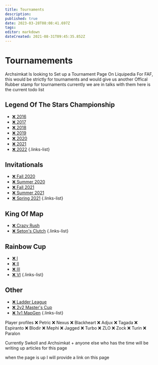 ```yaml
---
title: Tournaments
description: 
published: true
date: 2023-03-28T08:08:41.697Z
tags: 
editor: markdown
dateCreated: 2021-08-31T09:45:35.852Z
---
```


# Tournamements

Archsimkat Is looking to Set up a Tournament Page On Liquipedia For FAF, this would be strictly for tournaments and would give us another Offical Rubber stamp for tournaments currently we are in talks with them here is the current todo list

## Legend Of The Stars Championship
- [❌ 2016]()
- [❌ 2017]()
- [❌ 2018]()
- [❌ 2019]()
- [❌ 2020]()
- [❌ 2021]()
- [❌ 2022]()
{.links-list}

## Invitationals
- [❌ Fall 2020]()
- [❌ Summer 2020]()
- [❌ Fall 2021]()
- [❌ Summer 2021]()
- [❌ Spring 2021]()
{.links-list}

## King Of Map
- [❌ Crazy Rush]()
- [❌ Seton's Clutch]()
{.links-list}


## Rainbow Cup
- [❌ I]()
- [❌ II]()
- [❌ III]()
- [❌ VI]()
{.links-list}

## Other
- [❌ Ladder League]()
- [❌ 2v2 Master's Cup]()
- [❌ 1v1 MapGen]()
{.links-list}


Player profiles
❌  Petric
❌  Nexus
❌  Blackheart
❌  Adjux
❌  Tagada
❌  Espiranto
❌  Blodir
❌  Mephi
❌  Jagged
❌  Turbo
❌  ZLO
❌  Zock
❌  Turin
❌  Paralon

Currently Swkoll and Archsimkat + anyone else who has the time will be writing up articles for this page

when the page is up I will provide a link on this page